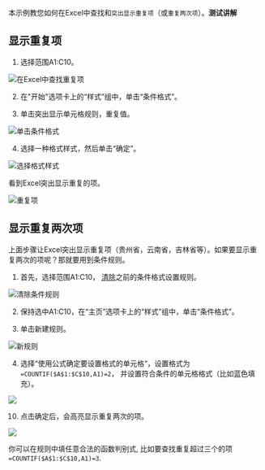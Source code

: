本示例教您如何在Excel中查找和`突出显示重复项`（或`重复两次项`）。**测试讲解**

## 显示重复项

1. 选择范围A1:C10。

![在Excel中查找重复项](https://picrepo01.oss-cn-chengdu.aliyuncs.com/img/20200503121506.png)

2. 在"开始"选项卡上的“样式”组中，单击“条件格式”。

3. 单击突出显示单元格规则，重复值。

![单击条件格式](https://picrepo01.oss-cn-chengdu.aliyuncs.com/img/20200503121811.png)

4. 选择一种格式样式，然后单击“确定”。

![选择格式样式](https://picrepo01.oss-cn-chengdu.aliyuncs.com/img/20200503121953.png)



看到Excel突出显示重复的项。

![重复项](https://picrepo01.oss-cn-chengdu.aliyuncs.com/img/20200503122049.png)

## 显示重复两次项

上面步骤让Excel突出显示重复项（贵州省，云南省，吉林省等）。如果要显示重复两次的项呢？那就要用到条件规则。

1. 首先，选择范围A1:C10， [清除](https://www.excel-easy.com/data-analysis/conditional-formatting.html#clear-rules)之前的条件格式设置规则。

![清除条件规则](https://picrepo01.oss-cn-chengdu.aliyuncs.com/img/20200503123325.png)

2. 保持选中A1:C10，在“主页”选项卡上的“样式”组中，单击“条件格式”。

3. 单击新建规则。

![新规则](https://picrepo01.oss-cn-chengdu.aliyuncs.com/img/20200503122717.png)

4. 选择“使用公式确定要设置格式的单元格“，设置格式为 `=COUNTIF($A$1:$C$10,A1)=2`，  并设置符合条件的单元格格式（比如蓝色填充）。

![](https://picrepo01.oss-cn-chengdu.aliyuncs.com/img/20200503130707.png)

10. 点击确定后，会高亮显示重复两次的项。

![](https://picrepo01.oss-cn-chengdu.aliyuncs.com/img/20200503130853.png)

你可以在规则中填任意合法的函数判别式, 比如要查找重复超过三个的项 `=COUNTIF($A$1:$C$10,A1)=3`. 